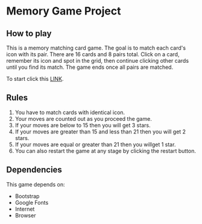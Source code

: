 # Memory Game Project

## How to play
This is a memory matching card game. The goal is to match each card's icon with its pair. There are 16 cards and 8 pairs total.
Click on a card, remember its icon and spot in the grid, then continue clicking other cards until you find its match. The game ends once all pairs are matched.

To start click this [LINK](https://ladyofthelakew3.github.io/fend-project-memory-game/).
## Rules

1. You have to match cards with identical icon.
2. Your moves are counted out as you proceed the game.
3. If your moves are below to 15 then you will get 3 stars.
4. If your moves are greater than 15 and less than 21 then you will get 2 stars.
5. If your moves are equal or greater than 21 then you willget 1 star.
6. You can also restart the game at any stage by clicking the restart button.

## Dependencies

This game depends on:
* Bootstrap
* Google Fonts
* Internet
* Browser